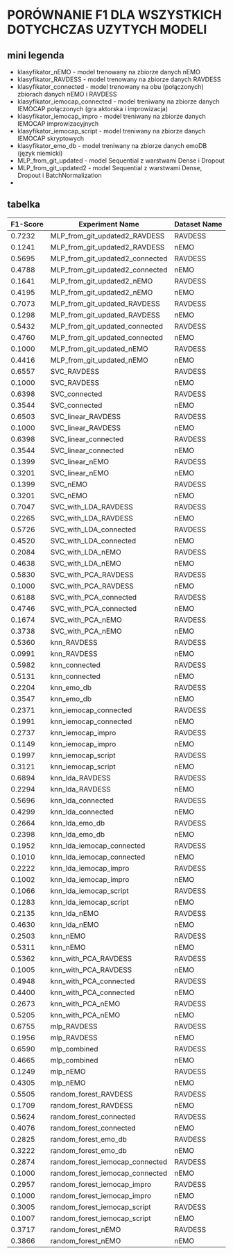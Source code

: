 # PORÓWNANIE F1 DLA WSZYSTKICH DOTYCHCZAS UZYTYCH MODELI

## mini legenda
- klasyfikator_nEMO - model trenowany na zbiorze danych nEMO
- klasyfikator_RAVDESS - model trenowany na zbiorze danych RAVDESS
- klasyfikator_connected - model trenowany na obu (połączonych) zbiorach danych nEMO i RAVDESS
- klasyfikator_iemocap_connected - model treniwany na zbiorze danych IEMOCAP połączonych (gra aktorska i improwizacja)
- klasyfikator_iemocap_impro - model treniwany na zbiorze danych IEMOCAP improwizacyjnych
- klasyfikator_iemocap_script - model treniwany na zbiorze danych IEMOCAP skryptowych
- klasyfikator_emo_db - model treniwany na zbiorze danych emoDB (język niemicki)
- MLP_from_git_updated - model Sequential z warstwami Dense i Dropout
- MLP_from_git_updated2 - model Sequential z warstwami Dense, Dropout i BatchNormalization
- 
## tabelka
| F1-Score | Experiment Name                    | Dataset Name |
|----------|------------------------------------|--------------|
| 0.7232   | MLP_from_git_updated2_RAVDESS      | RAVDESS      |
| 0.1241   | MLP_from_git_updated2_RAVDESS      | nEMO         |
| 0.5695   | MLP_from_git_updated2_connected    | RAVDESS      |
| 0.4788   | MLP_from_git_updated2_connected    | nEMO         |
| 0.1641   | MLP_from_git_updated2_nEMO         | RAVDESS      |
| 0.4195   | MLP_from_git_updated2_nEMO         | nEMO         |
| 0.7073   | MLP_from_git_updated_RAVDESS       | RAVDESS      |
| 0.1298   | MLP_from_git_updated_RAVDESS       | nEMO         |
| 0.5432   | MLP_from_git_updated_connected     | RAVDESS      |
| 0.4760   | MLP_from_git_updated_connected     | nEMO         |
| 0.1000   | MLP_from_git_updated_nEMO          | RAVDESS      |
| 0.4416   | MLP_from_git_updated_nEMO          | nEMO         |
| 0.6557   | SVC_RAVDESS                        | RAVDESS      |
| 0.1000   | SVC_RAVDESS                        | nEMO         |
| 0.6398   | SVC_connected                      | RAVDESS      |
| 0.3544   | SVC_connected                      | nEMO         |
| 0.6503   | SVC_linear_RAVDESS                 | RAVDESS      |
| 0.1000   | SVC_linear_RAVDESS                 | nEMO         |
| 0.6398   | SVC_linear_connected               | RAVDESS      |
| 0.3544   | SVC_linear_connected               | nEMO         |
| 0.1399   | SVC_linear_nEMO                    | RAVDESS      |
| 0.3201   | SVC_linear_nEMO                    | nEMO         |
| 0.1399   | SVC_nEMO                           | RAVDESS      |
| 0.3201   | SVC_nEMO                           | nEMO         |
| 0.7047   | SVC_with_LDA_RAVDESS               | RAVDESS      |
| 0.2265   | SVC_with_LDA_RAVDESS               | nEMO         |
| 0.5726   | SVC_with_LDA_connected             | RAVDESS      |
| 0.4520   | SVC_with_LDA_connected             | nEMO         |
| 0.2084   | SVC_with_LDA_nEMO                  | RAVDESS      |
| 0.4638   | SVC_with_LDA_nEMO                  | nEMO         |
| 0.5830   | SVC_with_PCA_RAVDESS               | RAVDESS      |
| 0.1000   | SVC_with_PCA_RAVDESS               | nEMO         |
| 0.6188   | SVC_with_PCA_connected             | RAVDESS      |
| 0.4746   | SVC_with_PCA_connected             | nEMO         |
| 0.1674   | SVC_with_PCA_nEMO                  | RAVDESS      |
| 0.3738   | SVC_with_PCA_nEMO                  | nEMO         |
| 0.5360   | knn_RAVDESS                        | RAVDESS      |
| 0.0991   | knn_RAVDESS                        | nEMO         |
| 0.5982   | knn_connected                      | RAVDESS      |
| 0.5131   | knn_connected                      | nEMO         |
| 0.2204   | knn_emo_db                         | RAVDESS      |
| 0.3547   | knn_emo_db                         | nEMO         |
| 0.2371   | knn_iemocap_connected              | RAVDESS      |
| 0.1991   | knn_iemocap_connected              | nEMO         |
| 0.2737   | knn_iemocap_impro                  | RAVDESS      |
| 0.1149   | knn_iemocap_impro                  | nEMO         |
| 0.1997   | knn_iemocap_script                 | RAVDESS      |
| 0.3121   | knn_iemocap_script                 | nEMO         |
| 0.6894   | knn_lda_RAVDESS                    | RAVDESS      |
| 0.2294   | knn_lda_RAVDESS                    | nEMO         |
| 0.5696   | knn_lda_connected                  | RAVDESS      |
| 0.4299   | knn_lda_connected                  | nEMO         |
| 0.2664   | knn_lda_emo_db                     | RAVDESS      |
| 0.2398   | knn_lda_emo_db                     | nEMO         |
| 0.1952   | knn_lda_iemocap_connected          | RAVDESS      |
| 0.1010   | knn_lda_iemocap_connected          | nEMO         |
| 0.2222   | knn_lda_iemocap_impro              | RAVDESS      |
| 0.1002   | knn_lda_iemocap_impro              | nEMO         |
| 0.1066   | knn_lda_iemocap_script             | RAVDESS      |
| 0.1283   | knn_lda_iemocap_script             | nEMO         |
| 0.2135   | knn_lda_nEMO                       | RAVDESS      |
| 0.4630   | knn_lda_nEMO                       | nEMO         |
| 0.2503   | knn_nEMO                           | RAVDESS      |
| 0.5311   | knn_nEMO                           | nEMO         |
| 0.5362   | knn_with_PCA_RAVDESS               | RAVDESS      |
| 0.1005   | knn_with_PCA_RAVDESS               | nEMO         |
| 0.4948   | knn_with_PCA_connected             | RAVDESS      |
| 0.4400   | knn_with_PCA_connected             | nEMO         |
| 0.2673   | knn_with_PCA_nEMO                  | RAVDESS      |
| 0.5205   | knn_with_PCA_nEMO                  | nEMO         |
| 0.6755   | mlp_RAVDESS                        | RAVDESS      |
| 0.1956   | mlp_RAVDESS                        | nEMO         |
| 0.6590   | mlp_combined                       | RAVDESS      |
| 0.4665   | mlp_combined                       | nEMO         |
| 0.1249   | mlp_nEMO                           | RAVDESS      |
| 0.4305   | mlp_nEMO                           | nEMO         |
| 0.5505   | random_forest_RAVDESS              | RAVDESS      |
| 0.1709   | random_forest_RAVDESS              | nEMO         |
| 0.5624   | random_forest_connected            | RAVDESS      |
| 0.4076   | random_forest_connected            | nEMO         |
| 0.2825   | random_forest_emo_db               | RAVDESS      |
| 0.3222   | random_forest_emo_db               | nEMO         |
| 0.2874   | random_forest_iemocap_connected    | RAVDESS      |
| 0.1000   | random_forest_iemocap_connected    | nEMO         |
| 0.2957   | random_forest_iemocap_impro        | RAVDESS      |
| 0.1000   | random_forest_iemocap_impro        | nEMO         |
| 0.3005   | random_forest_iemocap_script       | RAVDESS      |
| 0.1007   | random_forest_iemocap_script       | nEMO         |
| 0.3717   | random_forest_nEMO                 | RAVDESS      |
| 0.3866   | random_forest_nEMO                 | nEMO         |
